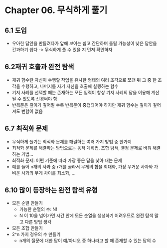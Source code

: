 # Chapter 06. 무식하게 풀기

## 6.1 도입

- 우아한 답안을 만들려다가 앞에 보이는 쉽고 간단하며 틀릴 가능성이 낮은 답안을 간과하기 쉽다 -> 무식하게 풀 수 있을 지 먼저 확인하자

## 6.2재귀 호출과 완전 탐색

- 재귀 함수란 자신이 수행할 작업을 유사한 형태의 여러 조각으로 쪼갠 뒤 그 중 한 조각을 수행하고, 나머지를 자기 자신을 호출해 실행하는 함수
- 기저 사례를 선택할 때는 존재하는 모든 입력이 항상 기저 사례의 답을 이용해 계산될 수 있도록 신경써야 함
- 반복문은 깊이가 깊어질 수록 반복문이 중첩되어야 하지만 재귀 함수는 깊이가 깊어져도 변함이 없음

## 6.7 최적화 문제

- 무식하게 풀기는 최적화 문제를 해결하는 여러 가지 방법 중 한가지
- 최적화 문제를 해결하는 방법으로는 동적 계획법, 조합 탐색, 결정 문제로 바꿔 해결하는 기법...
- 최적화 문제: 어떤 기준에 따라 가장 좋은 답을 찾아 내는 문제
- 예를 들어 n개의 사과 중 r개를 골라서 무게의 합을 최대화, 가장 무거운 사과와 가벼운 사과의 무게 차이를 최소화, ...

## 6.10 많이 등장하는 완전 탐색 유형
  
- 모든 순열 만들기
  - 가능한 순열의 수: N!
  - N 이 10을 넘어가면 시간 안에 모든 순열을 생성하기 어려우므로 완전 탐색 말고 다른 방법 생각
- 모든 조합 만들기
- 2^n 가지 경우의 수 만들기
  - n개의 질문에 대한 답이 예/아니오 중 하나라고 할 때 존재할 수 있는 답의 수
